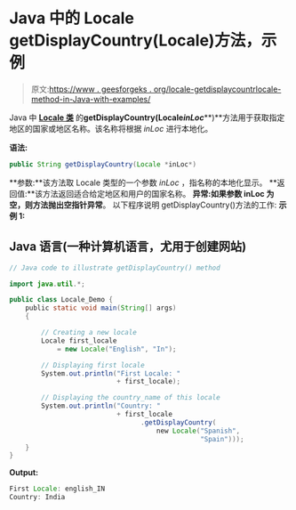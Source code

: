 # Java 中的 Locale getDisplayCountry(Locale)方法，示例

> 原文:[https://www . geesforgeks . org/locale-getdisplaycountrlocale-method-in-Java-with-examples/](https://www.geeksforgeeks.org/locale-getdisplaycountrylocale-method-in-java-with-examples/)

Java 中 [**Locale 类**](https://www.geeksforgeeks.org/java-util-locale-class-java-set-1/) 的**getDisplayCountry(Locale*****inLoc*****)**方法用于获取指定地区的国家或地区名称。该名称将根据 *inLoc* 进行本地化。

**语法:**

```java
public String getDisplayCountry(Locale *inLoc*)
```

**参数:**该方法取 Locale 类型的一个参数 *inLoc* ，指名称的本地化显示。
**返回值:**该方法返回适合给定地区和用户的国家名称。
**异常:**如果参数 inLoc 为空，则方法抛出**空指针异常**。
以下程序说明 getDisplayCountry()方法的工作:
**示例 1:**

## Java 语言(一种计算机语言，尤用于创建网站)

```java
// Java code to illustrate getDisplayCountry() method

import java.util.*;

public class Locale_Demo {
    public static void main(String[] args)
    {

        // Creating a new locale
        Locale first_locale
            = new Locale("English", "In");

        // Displaying first locale
        System.out.println("First Locale: "
                           + first_locale);

        // Displaying the country_name of this locale
        System.out.println("Country: "
                           + first_locale
                                 .getDisplayCountry(
                                     new Locale("Spanish",
                                                "Spain")));
    }
}
```

**Output:** 

```java
First Locale: english_IN
Country: India
```